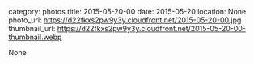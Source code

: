 category: photos 
title: 2015-05-20-00
date: 2015-05-20
location: None
photo_url: https://d22fkxs2pw9y3y.cloudfront.net/2015-05-20-00.jpg
thumbnail_url: https://d22fkxs2pw9y3y.cloudfront.net/2015-05-20-00-thumbnail.webp

None
